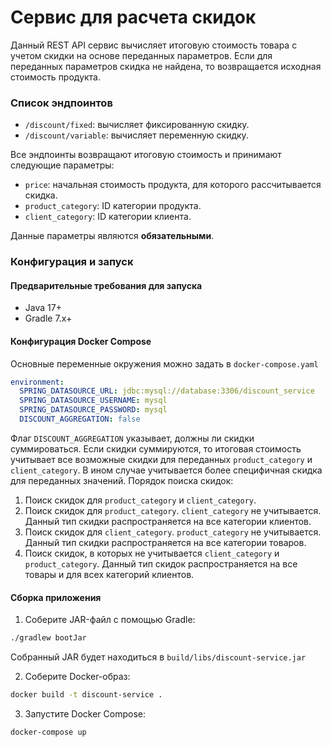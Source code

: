 # Сервис для расчета скидок

Данный REST API сервис вычисляет итоговую стоимость товара с учетом скидки на основе переданных параметров.
Если для переданных параметров скидка не найдена, то возвращается исходная стоимость продукта.
### Список эндпоинтов
- `/discount/fixed`: вычисляет фиксированную скидку.
- `/discount/variable`: вычисляет переменную скидку.

Все эндпоинты возвращают итоговую стоимость и принимают следующие параметры:
- `price`: начальная стоимость продукта, для которого рассчитывается скидка.
- `product_category`: ID категории продукта.
- `client_category`: ID категории клиента.

Данные параметры являются **обязательными**.

### Конфигурация и запуск

#### Предварительные требования для запуска
- Java 17+
- Gradle 7.x+

#### Конфигурация Docker Compose
Основные переменные окружения можно задать в `docker-compose.yaml`
```yaml
environment:
  SPRING_DATASOURCE_URL: jdbc:mysql://database:3306/discount_service
  SPRING_DATASOURCE_USERNAME: mysql
  SPRING_DATASOURCE_PASSWORD: mysql
  DISCOUNT_AGGREGATION: false
```
Флаг `DISCOUNT_AGGREGATION` указывает, должны ли скидки суммироваться. Если скидки суммируются, то итоговая стоимость учитывает все возможные скидки для переданных `product_category` и `client_category`. В ином случае учитывается более специфичная скидка для переданных значений. Порядок поиска скидок:
1. Поиск скидок для `product_category` и `client_category`.
2. Поиск скидок для `product_category`. `client_category` не учитывается. Данный тип скидки распространяется на все категории клиентов.
3. Поиск скидок для `client_category`. `product_category` не учитывается. Данный тип скидки распространяется на все категории товаров.
4. Поиск скидок, в которых не учитывается `client_category` и `product_category`. Данный тип скидок распространяется на все товары и для всех категорий клиентов.

#### Сборка приложения
1. Соберите JAR-файл с помощью Gradle:
```bash
./gradlew bootJar
```
Собранный JAR будет находиться в `build/libs/discount-service.jar`

2. Соберите Docker-образ:
```bash
docker build -t discount-service .
```

3. Запустите Docker Compose:
```bash
docker-compose up
```
